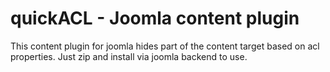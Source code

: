 quickACL - Joomla content plugin
================================

This content plugin for joomla hides part of the content target based on acl properties.
Just zip and install via joomla backend to use.